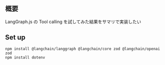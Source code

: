 ## 概要

LangGraph.js の Tool calling を試してみた結果をサマリで実装したい

## Set up

```shell
npm install @langchain/langgraph @langchain/core zod @langchain/openai zod
npm install dotenv
```
